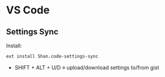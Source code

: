 # VS Code

## Settings Sync

Install:
```bash
ext install Shan.code-settings-sync
```

- SHIFT + ALT + U/D $\equiv$ upload/download settings to/from gist

